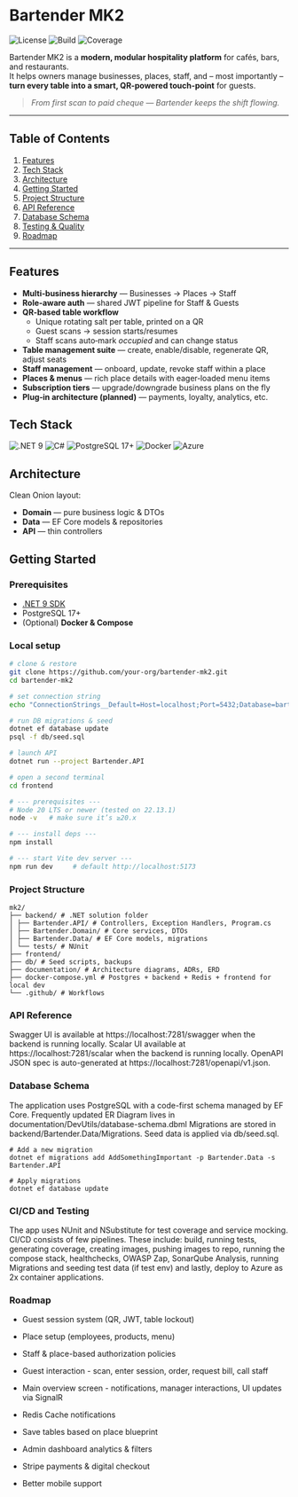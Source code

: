 # Bartender MK2

![License](https://img.shields.io/github/license/your-org/bartender-mk2)
![Build](https://img.shields.io/github/actions/workflow/status/your-org/bartender-mk2/ci.yml?label=build)
![Coverage](https://img.shields.io/codecov/c/github/your-org/bartender-mk2)

Bartender MK2 is a **modern, modular hospitality platform** for cafés, bars, and restaurants.  
It helps owners manage businesses, places, staff, and – most importantly – **turn every table into a smart, QR‑powered touch‑point** for guests.

> *From first scan to paid cheque — Bartender keeps the shift flowing.*

---

## Table of Contents
1. [Features](#features)  
2. [Tech Stack](#tech-stack)  
3. [Architecture](#architecture)  
4. [Getting Started](#getting-started)  
5. [Project Structure](#project-structure)  
6. [API Reference](#api-reference)  
7. [Database Schema](#database-schema)  
8. [Testing & Quality](#testing--quality)  
9. [Roadmap](#roadmap)  

---

## Features
- **Multi‑business hierarchy** — Businesses → Places → Staff  
- **Role‑aware auth** — shared JWT pipeline for Staff & Guests  
- **QR‑based table workflow**  
  - Unique rotating salt per table, printed on a QR  
  - Guest scans → session starts/resumes  
  - Staff scans auto‑mark *occupied* and can change status  
- **Table management suite** — create, enable/disable, regenerate QR, adjust seats  
- **Staff management** — onboard, update, revoke staff within a place  
- **Places & menus** — rich place details with eager‑loaded menu items  
- **Subscription tiers** — upgrade/downgrade business plans on the fly  
- **Plug‑in architecture (planned)** — payments, loyalty, analytics, etc.

## Tech Stack


![.NET 9](https://img.shields.io/badge/.NET%209-512BD4?style=for-the-badge&logo=.net&logoColor=white)
![C#](https://img.shields.io/badge/C♯-239120?style=for-the-badge&logo=c-sharp&logoColor=white)
![PostgreSQL 17+](https://img.shields.io/badge/PostgreSQL-4169E1?style=for-the-badge&logo=postgresql&logoColor=white)
![Docker](https://img.shields.io/badge/Docker-2496ED?style=for-the-badge&logo=docker&logoColor=white)
![Azure](https://img.shields.io/badge/Azure-0078D4?style=for-the-badge&logo=azure-devops&logoColor=white)


## Architecture

Clean Onion layout:

- **Domain** — pure business logic & DTOs  
- **Data** — EF Core models & repositories  
- **API** — thin controllers

## Getting Started
### Prerequisites
- [.NET 9 SDK](https://dotnet.microsoft.com/)  
- PostgreSQL 17+  
- (Optional) **Docker & Compose**

### Local setup
```bash
# clone & restore
git clone https://github.com/your-org/bartender-mk2.git
cd bartender-mk2

# set connection string
echo "ConnectionStrings__Default=Host=localhost;Port=5432;Database=bartender;Username=postgres;Password=postgres" >> .env

# run DB migrations & seed
dotnet ef database update
psql -f db/seed.sql

# launch API
dotnet run --project Bartender.API

# open a second terminal
cd frontend

# --- prerequisites ---
# Node 20 LTS or newer (tested on 22.13.1)
node -v   # make sure it’s ≥20.x

# --- install deps ---
npm install

# --- start Vite dev server ---
npm run dev     # default http://localhost:5173
```

### Project Structure
```
mk2/
├── backend/ # .NET solution folder
│ ├── Bartender.API/ # Controllers, Exception Handlers, Program.cs
│ ├── Bartender.Domain/ # Core services, DTOs
│ ├── Bartender.Data/ # EF Core models, migrations
│ └── tests/ # NUnit
├── frontend/
├── db/ # Seed scripts, backups
├── documentation/ # Architecture diagrams, ADRs, ERD
├── docker-compose.yml # Postgres + backend + Redis + frontend for local dev
└── .github/ # Workflows
```

### API Reference
Swagger UI is available at https://localhost:7281/swagger when the backend is running locally.
Scalar UI available at https://localhost:7281/scalar when the backend is running locally.
OpenAPI JSON spec is auto-generated at https://localhost:7281/openapi/v1.json.

### Database Schema
The application uses PostgreSQL with a code-first schema managed by EF Core.
Frequently updated ER Diagram lives in documentation/DevUtils/database-schema.dbml
Migrations are stored in backend/Bartender.Data/Migrations.
Seed data is applied via db/seed.sql.

```
# Add a new migration
dotnet ef migrations add AddSomethingImportant -p Bartender.Data -s Bartender.API

# Apply migrations
dotnet ef database update
```

### CI/CD and Testing
The app uses NUnit and NSubstitute for test coverage and service mocking.
CI/CD consists of few pipelines.
These include: build, running tests, generating coverage, creating images, pushing images to repo, running the compose stack, healthchecks, OWASP Zap, SonarQube Analysis, running Migrations and seeding test data (if test env) and lastly, deploy to Azure as 2x container applications.

### Roadmap
- Guest session system (QR, JWT, table lockout)
- Place setup (employees, products, menu)
- Staff & place-based authorization policies
- Guest interaction - scan, enter session, order, request bill, call staff
- Main overview screen - notifications, manager interactions, UI updates via SignalR
- Redis Cache notifications
- Save tables based on place blueprint

- Admin dashboard analytics & filters
- Stripe payments & digital checkout
- Better mobile support
